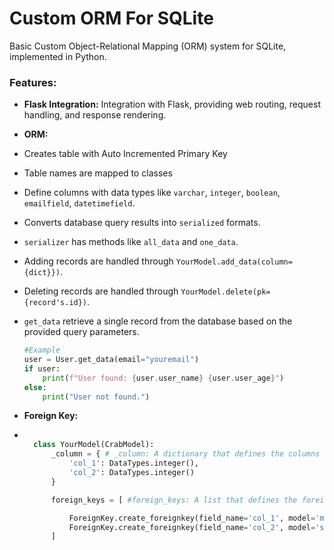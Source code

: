 # Custom ORM For SQLite

Basic Custom Object-Relational Mapping (ORM) system for SQLite, implemented in Python.


### Features:
- **Flask Integration:** Integration with Flask, providing web routing, request handling, and response rendering.

- **ORM:**
- Creates table with Auto Incremented Primary Key
- Table names are mapped to classes
- Define columns with data types like `varchar`, `integer`, `boolean`, `emailfield`, `datetimefield`.
- Converts database query results into `serialized` formats.
- `serializer` has methods like `all_data` and `one_data`.
- Adding records are handled through `YourModel.add_data(column={dict}})`.
- Deleting records are handled through `YourModel.delete(pk={record's.id})`.
- `get_data`  retrieve a single record from the database based on the provided query parameters.
    ```python
    #Example
    user = User.get_data(email="youremail")
    if user:
        print(f"User found: {user.user_name} {user.user_age}")
    else:
        print("User not found.")

    ```
- **Foreign Key:**

- ```python

    class YourModel(CrabModel):
        _column = { # _column: A dictionary that defines the columns of the table or model.
            'col_1': DataTypes.integer(),
            'col_2': DataTypes.integer()
        }

        foreign_keys = [ #foreign_keys: A list that defines the foreign key constraints for table.

            ForeignKey.create_foreignkey(field_name='col_1', model='model_name'),
            ForeignKey.create_foreignkey(field_name='col_2', model='second_model')
        ]

    ```